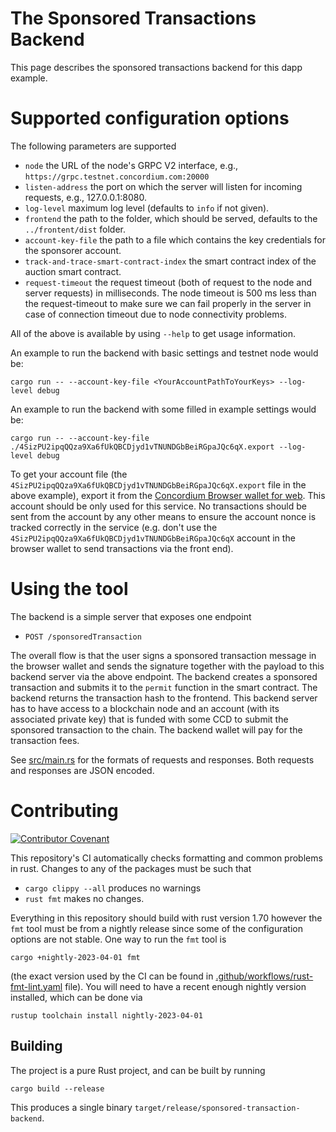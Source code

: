 # The Sponsored Transactions Backend

This page describes the sponsored transactions backend for this dapp example.

# Supported configuration options

The following parameters are supported
- `node` the URL of the node's GRPC V2 interface, e.g., `https://grpc.testnet.concordium.com:20000`
- `listen-address` the port on which the server will listen for incoming requests, e.g., 127.0.0.1:8080.
- `log-level` maximum log level (defaults to `info` if not given).
- `frontend` the path to the folder, which should be served, defaults to the `../frontent/dist` folder.
- `account-key-file` the path to a file which contains the key credentials for the sponsorer account.
- `track-and-trace-smart-contract-index` the smart contract index of the auction smart contract.
- `request-timeout` the request timeout (both of request to the node and server requests) in milliseconds. The node timeout is 500 ms less than the request-timeout to make sure we can fail properly in the server in case of connection timeout due to node connectivity problems.

All of the above is available by using `--help` to get usage information.

An example to run the backend with basic settings and testnet node would be:
```shell
cargo run -- --account-key-file <YourAccountPathToYourKeys> --log-level debug
```

An example to run the backend with some filled in example settings would be:

```shell
cargo run -- --account-key-file ./4SizPU2ipqQQza9Xa6fUkQBCDjyd1vTNUNDGbBeiRGpaJQc6qX.export --log-level debug 
```

To get your account file (the `4SizPU2ipqQQza9Xa6fUkQBCDjyd1vTNUNDGbBeiRGpaJQc6qX.export` file in the above example), export it from the [Concordium Browser wallet for web](http://developer.concordium.software/en/mainnet/net/guides/export-key.html).
This account should be only used for this service. No transactions should be sent from the account by any other means to ensure the account nonce is tracked 
correctly in the service (e.g. don't use the `4SizPU2ipqQQza9Xa6fUkQBCDjyd1vTNUNDGbBeiRGpaJQc6qX` account in the browser wallet to send transactions via the front end).

# Using the tool

The backend is a simple server that exposes one endpoint
 - `POST /sponsoredTransaction`

The overall flow is that the user signs a sponsored transaction message in the browser wallet and sends the signature together with the payload to this backend server via the above endpoint. The backend creates a sponsored transaction and submits it to the `permit` function in the smart contract. The backend returns the transaction hash to the frontend. This backend server has to have access to a blockchain node and an account (with its associated private key) that is funded with some CCD to submit the sponsored transaction to the chain. The backend wallet will pay for the transaction fees.

See [src/main.rs](./src/main.rs) for the formats of requests and responses. Both
requests and responses are JSON encoded.

# Contributing

[![Contributor Covenant](https://img.shields.io/badge/Contributor%20Covenant-2.0-4baaaa.svg)](https://github.com/Concordium/.github/blob/main/.github/CODE_OF_CONDUCT.md)

This repository's CI automatically checks formatting and common problems in rust.
Changes to any of the packages must be such that

- ```cargo clippy --all``` produces no warnings
- ```rust fmt``` makes no changes.

Everything in this repository should build with rust version 1.70 however the `fmt` tool must be from a nightly release since some of the configuration options are not stable. One way to run the `fmt` tool is
```
cargo +nightly-2023-04-01 fmt
```

(the exact version used by the CI can be found in [.github/workflows/rust-fmt-lint.yaml](https://github.com/Concordium/concordium-dapp-examples/blob/main/.github/workflows/rust-fmt-lint.yaml) file).
You will need to have a recent enough nightly version installed, which can be done via

```
rustup toolchain install nightly-2023-04-01
```

## Building

The project is a pure Rust project, and can be built by running

```shell
cargo build --release
```

This produces a single binary `target/release/sponsored-transaction-backend`.
